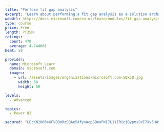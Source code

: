```yaml
---
title: "Perform fit gap analysis"
excerpt: "Learn about performing a fit gap analysis as a solution architect for Dynamics 365 and Microsoft Power Platform."
webUrl: https://docs.microsoft.com/en-us/learn/modules/fit-gap-analysis/
type: course
price: Free
length: PT35M
ratings:
  count: 470
  average: 4.744681
heat: 50

provider:
  name: Microsoft Learn
  domain: microsoft.com
  images:
    - url: /assets/images/organizations/microsoft.com-50x50.jpg
      width: 50
      height: 50

levels:
  - Advanced

topics:
  - Power BI

secured: "LEcKN20064XFVBBoRzSOAe5AfynWcpSBuaPNI7L1YIRicjBypms8VI7Xv5H4t8lDOUfmZH/watWEDebbSnuhM1d+XNPY3kt9vHYTILz6ItPOcpJcerYs6lNxqB4XhU811aM+yWYsFyu+Y4boyZN8ouzUSDfZIA3NqpzibPsPZv7MoXF0qxXgTjGBxZX/+YstvbKaOhfGVhHSsfUP6pTj964SGZT1KRnB2V2jJPRpPQgzm6YYvHuNQHuzfyBZLpexeZrfkxERV5+/hNcFZblbZ+WM9sgzVgRs6B+WEdx+mdxTJGSypnj6NGRlJL0gwj4Rw2A+iE5dpJkXkKwdmO7Wdxdfm9qNGspe81xjnWo22oM/5fDecEMo7q+GSQN57OZmaIH4Hzjfklnnjj+4erLWUwxFtd2Oic3yp+j7rXYb/9A=;TSrlrJgl+OrpQaMFD3n+tQ=="
---
```


